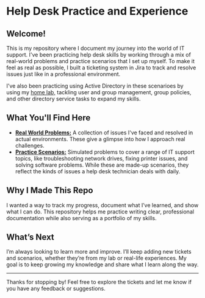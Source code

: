 # Help Desk Practice and Experience

## Welcome!

This is my repository where I document my journey into the world of IT support. I've been practicing help desk skills by working through a mix of real-world problems and practice scenarios that I set up myself. To make it feel as real as possible, I built a ticketing system in Jira to track and resolve issues just like in a professional environment.

I've also been practicing using Active Directory in these scenarioes by using my [home lab,](https://github.com/pauljang3/HomeLab) tackling user and group management, group policies, and other directory service tasks to expand my skills.

## What You'll Find Here

- **[Real World Problems:](https://github.com/pauljang3/HelpDesk-Experience/tree/main/realproblems)** A collection of issues I've faced and resolved in actual environments. These give a glimpse into how I approach real challenges.
- **[Practice Scenarios:](https://github.com/pauljang3/HelpDesk-Experience/tree/main/practicescenarioes)** Simulated problems to cover a range of IT support topics, like troubleshooting network drives, fixing printer issues, and solving software problems. While these are made-up scenarios, they reflect the kinds of issues a help desk technician deals with daily.

## Why I Made This Repo

I wanted a way to track my progress, document what I’ve learned, and show what I can do. This repository helps me practice writing clear, professional documentation while also serving as a portfolio of my skills.

## What’s Next

I’m always looking to learn more and improve. I’ll keep adding new tickets and scenarios, whether they’re from my lab or real-life experiences. My goal is to keep growing my knowledge and share what I learn along the way.

---

Thanks for stopping by! Feel free to explore the tickets and let me know if you have any feedback or suggestions.
